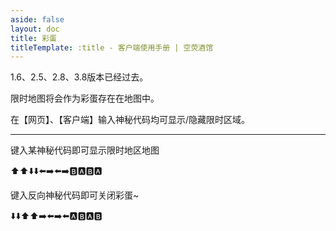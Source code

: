 ```yaml
---
aside: false
layout: doc
title: 彩蛋
titleTemplate: :title - 客户端使用手册 | 空荧酒馆
---
```


1.6、2.5、2.8、3.8版本已经过去。

限时地图将会作为彩蛋存在在地图中。

在【网页】、【客户端】输入神秘代码均可显示/隐藏限时区域。

---

键入某神秘代码即可显示限时地区地图

:arrow_up::arrow_up::arrow_down::arrow_down::arrow_left::arrow_right::arrow_left::arrow_right::b::a::b::a:

键入反向神秘代码即可关闭彩蛋~

:arrow_down::arrow_down::arrow_up::arrow_up::arrow_right::arrow_left::arrow_right::arrow_left::a::b::a::b:
